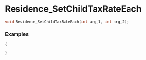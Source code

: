 # Residence_SetChildTaxRateEach
```cpp - C++
void Residence_SetChildTaxRateEach(int arg_1, int arg_2);
```

### Examples
```cpp - C++
{

}
```
